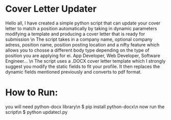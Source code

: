 # Cover Letter Updater
Hello all, I have created a simple python script that can update your cover letter to match a position automatically by taking in dynamic parameters modifying a template and producing a cover letter that is ready for submission \n
The script takes in a company name, optional company adress, position name, position posting location and a nifty feature which allows you to chosse a different body type depending on the type of position you are applying for ei. App Developer, Web Developer, Software Engineer... \n
The script uses a .DOCX cover letter template which I strongly suggest you modify the static fields to fit your profile. It then replaces the dynamic fields mentioned previously and converts to pdf format. 

# How to Run:
you will need python-docx library\n
$ pip install python-docx\n
now run the script\n
$ python updatecl.py